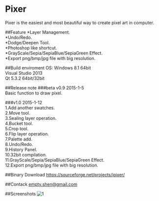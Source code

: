 Pixer
=====

Pixer is the easiest and most beautiful way to create pixel art in computer.

##Feature
*Layer Management.  
*Undo/Redo.  
*Dodge/Deepen Tool.  
*Photoshop like shortcut.  
*GrayScale/Sepia/SepiaBlue/SepiaGreen Effect.  
*Export png/bmp/jpg file with big resolution.   

##Build enviroment
OS: Windows 8.1 64bit  
Visual Studio 2013  
Qt 5.3.2 64bit/32bit  

##Release note
###beta v0.9 2015-1-5  
Basic function to draw pixel.  

###v1.0 2015-1-12  
1.Add another swatches.  
2.Move tool.  
3.Sealing layer operation.  
4.Bucket tool.  
5.Crop tool.  
6.Flip layer operation.  
7.Palette add.  
8.Undo/Redo.  
9.History Panel.  
10.32bit compilation.  
11.GrayScale/Sepia/SepiaBlue/SepiaGreen Effect.  
12.Export png/bmp/jpg file with big resolution.  

##Binary Download
https://sourceforge.net/projects/ipixer/  

##Contack
empty.shen@gmail.com  



##Screenshots
![1][1]



  [1]: https://github.com/SilangQuan/Pixer/blob/master/Screenshots/mario.png
